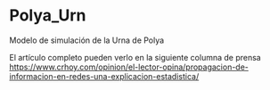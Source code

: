# Polya_Urn
Modelo de simulación de la Urna de Polya

El artículo completo pueden verlo en la siguiente columna de prensa https://www.crhoy.com/opinion/el-lector-opina/propagacion-de-informacion-en-redes-una-explicacion-estadistica/
